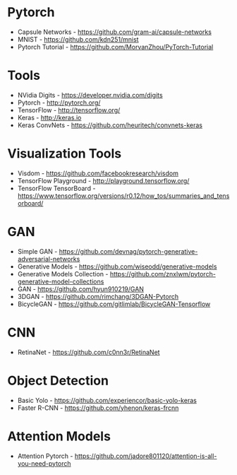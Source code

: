 # Pytorch

- Capsule Networks - https://github.com/gram-ai/capsule-networks
- MNIST - https://github.com/kdn251/mnist
- Pytorch Tutorial - https://github.com/MorvanZhou/PyTorch-Tutorial

# Tools

- NVidia Digits - https://developer.nvidia.com/digits
- Pytorch - http://pytorch.org/
- TensorFlow - http://tensorflow.org/
- Keras - http://keras.io
- Keras ConvNets - https://github.com/heuritech/convnets-keras

# Visualization Tools

- Visdom - https://github.com/facebookresearch/visdom
- TensorFlow Playground - http://playground.tensorflow.org/
- TensorFlow TensorBoard - https://www.tensorflow.org/versions/r0.12/how_tos/summaries_and_tensorboard/

# GAN

- Simple GAN - https://github.com/devnag/pytorch-generative-adversarial-networks
- Generative Models - https://github.com/wiseodd/generative-models
- Generative Models Collection - https://github.com/znxlwm/pytorch-generative-model-collections
- GAN - https://github.com/hyun910219/GAN
- 3DGAN - https://github.com/rimchang/3DGAN-Pytorch
- BicycleGAN - https://github.com/gitlimlab/BicycleGAN-Tensorflow

# CNN

- RetinaNet - https://github.com/c0nn3r/RetinaNet

# Object Detection

- Basic Yolo - https://github.com/experiencor/basic-yolo-keras
- Faster R-CNN - https://github.com/yhenon/keras-frcnn

# Attention Models

- Attention Pytorch - https://github.com/jadore801120/attention-is-all-you-need-pytorch
